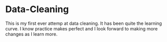 # Data-Cleaning
This is my first ever attemp at data cleaning. 
It has been quite the learning curve. I know practice makes perfect and I look forward to making more changes as I learn more. 
